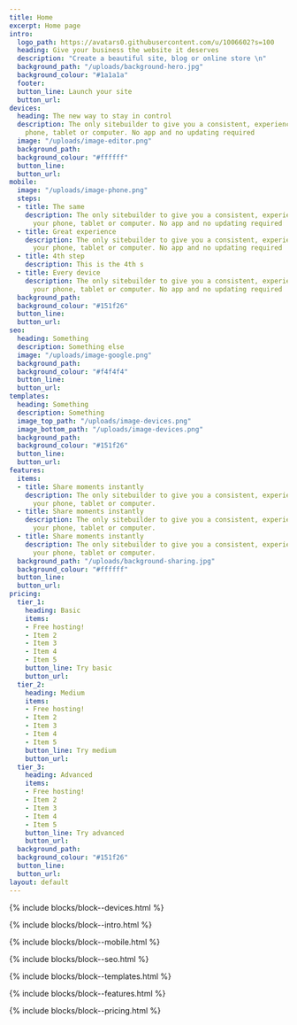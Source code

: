 ```yaml
---
title: Home
excerpt: Home page
intro:
  logo_path: https://avatars0.githubusercontent.com/u/1006602?s=100
  heading: Give your business the website it deserves
  description: "Create a beautiful site, blog or online store \n"
  background_path: "/uploads/background-hero.jpg"
  background_colour: "#1a1a1a"
  footer: 
  button_line: Launch your site
  button_url: 
devices:
  heading: The new way to stay in control
  description: The only sitebuilder to give you a consistent, experience across your
    phone, tablet or computer. No app and no updating required
  image: "/uploads/image-editor.png"
  background_path: 
  background_colour: "#ffffff"
  button_line: 
  button_url: 
mobile:
  image: "/uploads/image-phone.png"
  steps:
  - title: The same
    description: The only sitebuilder to give you a consistent, experience across
      your phone, tablet or computer. No app and no updating required
  - title: Great experience
    description: The only sitebuilder to give you a consistent, experience across
      your phone, tablet or computer. No app and no updating required
  - title: 4th step
    description: This is the 4th s
  - title: Every device
    description: The only sitebuilder to give you a consistent, experience across
      your phone, tablet or computer. No app and no updating required
  background_path: 
  background_colour: "#151f26"
  button_line: 
  button_url: 
seo:
  heading: Something
  description: Something else
  image: "/uploads/image-google.png"
  background_path: 
  background_colour: "#f4f4f4"
  button_line: 
  button_url: 
templates:
  heading: Something
  description: Something
  image_top_path: "/uploads/image-devices.png"
  image_bottom_path: "/uploads/image-devices.png"
  background_path: 
  background_colour: "#151f26"
  button_line: 
  button_url: 
features:
  items:
  - title: Share moments instantly
    description: The only sitebuilder to give you a consistent, experience across
      your phone, tablet or computer.
  - title: Share moments instantly
    description: The only sitebuilder to give you a consistent, experience across
      your phone, tablet or computer.
  - title: Share moments instantly
    description: The only sitebuilder to give you a consistent, experience across
      your phone, tablet or computer.
  background_path: "/uploads/background-sharing.jpg"
  background_colour: "#ffffff"
  button_line: 
  button_url: 
pricing:
  tier_1:
    heading: Basic
    items:
    - Free hosting!
    - Item 2
    - Item 3
    - Item 4
    - Item 5
    button_line: Try basic
    button_url: 
  tier_2:
    heading: Medium
    items:
    - Free hosting!
    - Item 2
    - Item 3
    - Item 4
    - Item 5
    button_line: Try medium
    button_url: 
  tier_3:
    heading: Advanced
    items:
    - Free hosting!
    - Item 2
    - Item 3
    - Item 4
    - Item 5
    button_line: Try advanced
    button_url: 
  background_path: 
  background_colour: "#151f26"
  button_line: 
  button_url: 
layout: default
---
```


{% include blocks/block--devices.html %}

{% include blocks/block--intro.html %}

{% include blocks/block--mobile.html %}

{% include blocks/block--seo.html %}

{% include blocks/block--templates.html %}

{% include blocks/block--features.html %}

{% include blocks/block--pricing.html %}
